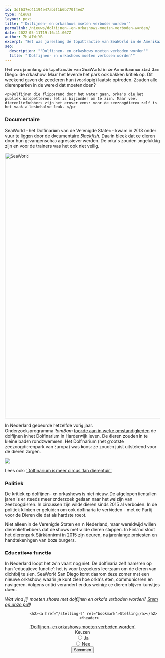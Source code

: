 ```yaml
---
id: 3df637ec41194e47abbf1b6b770f4ed7
type: nieuws
layout: post
title: "'Dolfijnen- en orkashows moeten verboden worden'"
permalink: /nieuws/dolfijnen--en-orkashows-moeten-verboden-worden/
date: 2022-05-11T19:16:41.067Z
author: 7biA1WiYB
excerpt: "Het was jarenlang dé topattractie van SeaWorld in de Amerikaanse stad San Diego: de orkashow. Maar het leverde het park ook bakken kritiek op. Dit weekend gaven de zeedieren hun (voorlopig) laatste optreden. Zouden alle dierenparken in de wereld dat moeten doen?  "
seo:
  description: "'Dolfijnen- en orkashows moeten verboden worden'"
  title: "'Dolfijnen- en orkashows moeten verboden worden'"
---
```

Het was jarenlang dé topattractie van SeaWorld in de Amerikaanse stad San Diego: de orkashow. Maar het leverde het park ook bakken kritiek op. Dit weekend gaven de zeedieren hun (voorlopig) laatste optreden. Zouden alle dierenparken in de wereld dat moeten doen?  

    <p>Dolfijnen die flipperend door het water gaan, orka's die het publiek natspetteren: het is bijzonder om te zien. Maar veel dierenliefhebbers zijn het erover eens: voor de zeezoogdieren zelf is het vaak allesbehalve leuk. </p>
<h3>Documentaire</h3>
<p>SeaWorld - het Dolfinarium van de Verenigde Staten - kwam in 2013 onder vuur te liggen door de documentaire <em>Blackfish</em>. Daarin bleek dat de dieren door hun gevangenschap agressiever werden. De orka's zouden ongelukkig zijn en voor de trainers was het ook niet veilig.<div class="media media-element-container media-default"><div id="file-415227" class="file file-image file-image-jpeg">

        
  
  <div class="content">
    <img alt="SeaWorld" title="Beeld: AFP" height="862" width="1488" style="font-size: 13.008px;" class="media-element file-default" src="https://original.sevendays.nl/sites/default/files/ANP-12072385.jpg">  </div>

  
</div>
</div>
<p>In Nederland gebeurde hetzelfde vorig jaar. Onderzoeksprogramma <em>RamBam </em><a href="https://original.sevendays.nl/nieuws/dolfinarium-meer-circus-dan-dierentuin" target="_blank">toonde aan in welke omstandigheden</a> de dolfijnen in het Dolfinarium in Harderwijk leven. De dieren zouden in te kleine baden rondzwemmen. Het Dolfinarium (het grootste zeezoogdierenpark van Europa) was boos: ze zouden juist uitstekend voor de dieren zorgen.</p>
<div class="kader">
<p><img class="kaderafbeelding" src="https://original.sevendays.nl/sites/default/files/ff.png"></p>
<p>Lees ook: <a href="https://original.sevendays.nl/nieuws/dolfinarium-meer-circus-dan-dierentuin">'Dolfinarium is meer circus dan dierentuin'</a></p>
</div>
<h3>Politiek</h3>
<p>De kritiek op dolfijnen- en orkashows is niet nieuw. De afgelopen tientallen jaren is er steeds meer onderzoek gedaan naar het welzijn van zeezoogdieren. In circussen zijn wilde dieren sinds 2015 al verboden. In de politiek klinken er geluiden om ook dolfinaria te verbieden - met de Partij voor de Dieren die dat als hardste roept.</p>
<p>Niet alleen in de Verenigde Staten en in Nederland, maar wereldwijd willen dierenliefhebbers dat de shows met wilde dieren stoppen. In Finland sloot het dierenpark Särkänniemi in 2015 zijn deuren, na jarenlange protesten en handtekeningen van boze burgers.</p>
<h3>Educatieve functie</h3>
<p>In Nederland loopt het zo'n vaart nog niet. De dolfinaria zelf hameren op hun 'educatieve functie': het is voor bezoekers leerzaam om de dieren van dichtbij te zien. SeaWorld San Diego komt daarom deze zomer met een nieuwe orkashow, waarin je kunt zien hoe orka's eten, communiceren en navigeren. Volgens critici verandert er dus weinig: de dieren blijven kunstjes doen.</p>
<p><em>Wat vind jij: moeten shows met dolfijnen en orka's verboden worden? <a href="https://original.sevendays.nl/stelling-9">Stem op onze poll</a>!</em></p>
<p><article id="node-9633" class="node node-poll clearfix io-article-body" role="article">
  <header>

              <h2><a href="/stelling-9" rel="bookmark">Stelling</a></h2>
          </header>

  
  <div class="content">
    
  <div class="field field-name-field-vraag-link field-type-link-field field-label-hidden">
    <a href="https://original.sevendays.nl/nieuws/dolfijnen-en-orkashows-moeten-verboden-worden">'Dolfijnen- en orkashows moeten verboden worden'</a>  </div>
<form action="/nieuws/dolfijnen-en-orkashows-moeten-verboden-worden" method="post" id="poll-view-voting" accept-charset="UTF-8"><div><div class="poll">
  <div class="vote-form">
    <div class="choices">
            <div class="form-item form-type-radios form-item-choice">
  <label class="element-invisible" for="edit-choice">Keuzen </label>
 <div id="edit-choice" class="form-radios"><div class="form-item form-type-radio form-item-choice">
 <input type="radio" id="edit-choice-222" name="choice" value="222" class="form-radio">  <label class="option" for="edit-choice-222">Ja </label>

</div>
<div class="form-item form-type-radio form-item-choice">
 <input type="radio" id="edit-choice-223" name="choice" value="223" class="form-radio">  <label class="option" for="edit-choice-223">Nee </label>

</div>
</div>
</div>
    </div>
    <input type="submit" id="edit-vote" name="op" value="Stemmen" class="form-submit">  </div>
    <input type="hidden" name="form_build_id" value="form-8GL6sWmM_iDVbQzm4sa19CvKA6noCHHx3t9Rpqglook">
<input type="hidden" name="form_id" value="poll_view_voting">
</div>
</div></form>  </div>

    
</article>


  
